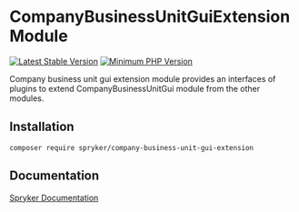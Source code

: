 # CompanyBusinessUnitGuiExtension Module
[![Latest Stable Version](https://poser.pugx.org/spryker/company-business-unit-gui-extension/v/stable.svg)](https://packagist.org/packages/spryker/company-business-unit-gui-extension)
[![Minimum PHP Version](https://img.shields.io/badge/php-%3E%3D%208.0-8892BF.svg)](https://php.net/)

Company business unit gui extension module provides an interfaces of plugins to extend CompanyBusinessUnitGui module from the other modules.

## Installation

```
composer require spryker/company-business-unit-gui-extension
```

## Documentation

[Spryker Documentation](https://docs.spryker.com)
